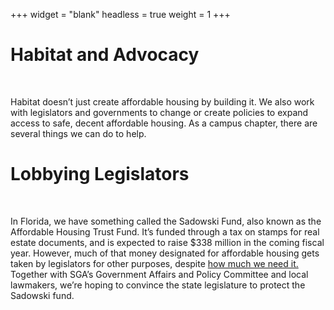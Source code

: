 +++
widget = "blank"
headless = true
weight = 1
+++
<html>
<main id="about">
    <div class="row">
      <div class="text-center">
        <h1>
          Habitat and Advocacy
        </h1>
      </div>
      <br />
      <div class="text-left">
        <p>
          Habitat doesn’t just create affordable housing by building it. We also work with legislators and governments to change or create policies to expand access to safe, decent affordable housing. As a campus chapter, there are several things we can do to help.</p>
        <h1>Lobbying Legislators</h1>
        <br />
        <p>
          In Florida, we have something called the Sadowski Fund, also known as the Affordable Housing Trust Fund. It’s funded through a tax on stamps for real estate documents, and is expected to raise $338 million in the coming fiscal year. However, much of that money designated for affordable housing gets taken by legislators for other purposes, despite <a href="https://www.orlandoweekly.com/Blogs/archives/2019/03/15/orlando-is-literally-the-worst-place-in-the-country-right-now-for-affordable-housing" target="blank">how much we need it.</a> Together with SGA’s Government Affairs and Policy Committee and local lawmakers, we’re hoping to convince the state legislature to protect the Sadowski fund.</p>
    </div>
  </div>
</main>
</html>

